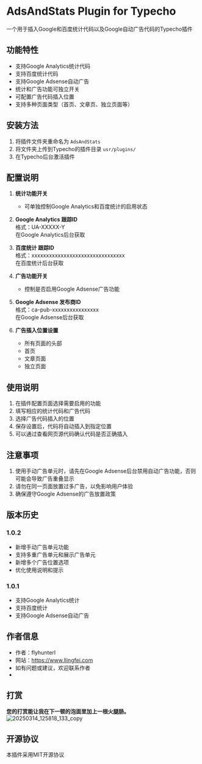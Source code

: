 # AdsAndStats Plugin for Typecho

一个用于插入Google和百度统计代码以及Google自动广告代码的Typecho插件

## 功能特性

- 支持Google Analytics统计代码
- 支持百度统计代码
- 支持Google Adsense自动广告
- 统计和广告功能可独立开关
- 可配置广告代码插入位置
- 支持多种页面类型（首页、文章页、独立页面等）

## 安装方法

1. 将插件文件夹重命名为 `AdsAndStats`
2. 将文件夹上传到Typecho的插件目录 `usr/plugins/`
3. 在Typecho后台激活插件

## 配置说明

1. **统计功能开关**
   - 可单独控制Google Analytics和百度统计的启用状态

2. **Google Analytics 跟踪ID**  
   格式：UA-XXXXX-Y  
   在Google Analytics后台获取

3. **百度统计 跟踪ID**  
   格式：xxxxxxxxxxxxxxxxxxxxxxxxxxxxxxxx  
   在百度统计后台获取

4. **广告功能开关**
   - 控制是否启用Google Adsense广告功能

5. **Google Adsense 发布商ID**  
   格式：ca-pub-xxxxxxxxxxxxxxxx  
   在Google Adsense后台获取

6. **广告插入位置设置**  
   - 所有页面的头部
   - 首页
   - 文章页面
   - 独立页面

## 使用说明

1. 在插件配置页面选择需要启用的功能
2. 填写相应的统计代码和广告代码
3. 选择广告代码插入的位置
4. 保存设置后，代码将自动插入到指定位置
5. 可以通过查看网页源代码确认代码是否正确插入

## 注意事项

1. 使用手动广告单元时，请先在Google Adsense后台禁用自动广告功能，否则可能会导致广告重叠显示
2. 请勿在同一页面放置过多广告，以免影响用户体验
3. 确保遵守Google Adsense的广告放置政策

## 版本历史

### 1.0.2
- 新增手动广告单元功能
- 支持多重广告单元和展示广告单元
- 新增多个广告位置选项
- 优化使用说明和提示

### 1.0.1
- 支持Google Analytics统计
- 支持百度统计
- 支持Google Adsense自动广告

## 作者信息

- 作者：flyhunterl
- 网站：https://www.llingfei.com
- 如有问题或建议，欢迎联系作者
- 
## 打赏
**您的打赏能让我在下一顿的泡面里加上一根火腿肠。**
![20250314_125818_133_copy](https://github.com/user-attachments/assets/33df0129-c322-4b14-8c41-9dc78618e220)

## 开源协议

本插件采用MIT开源协议
